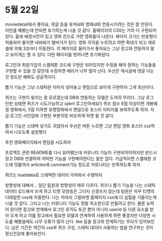 # 5월 22일

moviedetail에서 좋아요, 댓글 등을 유저id와 영화id와 연동시키려는 것은 잘 안된다. 이만큼 해봤는데 안되면 포기하는게 
나을 것 같다. 홈페이지의 CSS는 거의 다 구현되어있다. 홈에 배경사진이 있고 영화 칸으로 가면 영화들이 나온다. 페이지
크기는 반응형이 적용되어 줄이면 내비바가 햄버거가 된다. 영화 각각을 누르려고 하면 확대가 되고 캐로셀에 의해 3초마다 이동한다. 각 페이지로 들어가서 좋아요는 그냥 장고와 연동하지 말고 보이게는 할 수 있다. 다만 페이지를 벗어나면 초기화된다.

로그인과 회원가입이 스켈레톤 코드에 구현은 되어있지만 수정을 해야 원하는 기능들을 구현할 수 있을 것 같은데 수정하면
에러가 너무 많이 난다. 우선은 게시글에 댓글 다는 것 정도만 해봐도 성공적이다.

뽑기 기능은 그냥 스태틱한 이미지 넣어놓고 랜덤으로 보이게 구현하자 그게 최선이다.

퀴즈는 구현이 될지는 잘 모르겠는데 DB와 연동하는 모델은 도저히 무리다. 그냥 로그인한 상태면 퀴즈가 시도가능하고
(alert 로그인하세요!) 퀴즈 점수 6점 이상이면 개봉예정 영화에서, 5점 이하면 유명영화에서 랜덤으로 포스터 이미지를 보여주도록 하자. 지금 로그인 사인업에 구현된 부분이랑 비슷하게 하면 될 것 같다. 


뽑기 기능은 스태택 넣기도 귀찮아서 우선은 버튼 누르면 그냥 랜덤 영화 포스터 css먹여서 나오도록 설정했다


추천 영화페이지에서 랜덤을 시도하자

프로젝트 관련 README를 다시 읽어봤는데 커뮤니티 기능이 구현되어야하지만 반드시 장고 DB와 연결하여 어떠한 기능을 구현해야한다는 말은 없다. 가급적이면 스켈레톤 코드에 덧붙여서 articles에 comment기능 정도로 
커뮤니티는 만족하도록 하자

퀴즈는 loaddata로 스태택한 데이터 가져와서 수행하자


방향성에 대해서...
일단 팀원과 방향성이 매우 다르다. 퀴즈나 뽑기 기능을 나는 스태틱 데이터 로드해서 쓰게 하고
티켓 모양등은 그다지 신경쓰지 않는데 팀원은 자꾸 티켓의 디테일한 css에 치중한다. 나는 차라리 그럴바엔
홈페이지 css에 더 심혈을 기울이는게 나을 것 같다. 그리고 나는 커뮤니티 기능도 정말 최소한으로 만들려고 한다. 물론 능력이 된다면 장고와 연계해서 로그인 로직도 토큰 뿐이 아니라 userid 등 다른 요소를 받아
오게 하고 이를 장고에서 필요한 모델과 연계하여 사용하게 하면 좋겠지만 다양한 시도를 해봤음에도 너무 
오류가 많이 난다. like 등을 장고와 연계하기는 무리가 있어보인다. 남은 기간은 약간의 css와 퀴즈 구성, 스태틱 데이터 사용하는 법을 연구하는 것이 정신건강에 좋아보인다.